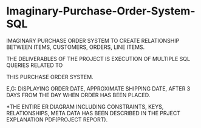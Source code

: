 # Imaginary-Purchase-Order-System-SQL
IMAGINARY PURCHASE ORDER SYSTEM TO CREATE RELATIONSHIP BETWEEN ITEMS, CUSTOMERS, ORDERS, LINE ITEMS.

THE DELIVERABLES OF THE PROJECT IS EXECUTION OF MULTIPLE SQL QUERIES RELATED TO

THIS PURCHASE ORDER SYSTEM.

E,G: DISPLAYING ORDER DATE, APPROXIMATE SHIPPING DATE, AFTER 3 DAYS FROM THE DAY WHEN ORDER HAS BEEN PLACED.

*THE ENTIRE ER DIAGRAM INCLUDING CONSTRAINTS, KEYS, RELATIONSHIPS, META DATA HAS BEEN DESCRIBED IN THE PRJECT EXPLANATION PDF(PROJECT REPORT).
